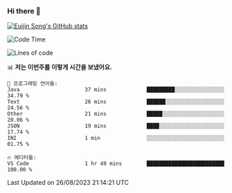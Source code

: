 ### Hi there 👋

[![Euijin Song's GitHub stats](https://github-readme-stats.vercel.app/api?username=lstar2397&count_private=true&show_icons=true&theme=tokyonight&locale=kr)](https://github.com/anuraghazra/github-readme-stats)

<!--START_SECTION:waka-->
![Code Time](http://img.shields.io/badge/Code%20Time-170%20hrs%2012%20mins-blue)

![Lines of code](https://img.shields.io/badge/%EC%A0%80%EB%8A%94%20%EC%97%AC%ED%83%9C%EA%B9%8C%EC%A7%80%20-748.1%20thousand%20%EC%A4%84%EC%9D%98%20%EC%BD%94%EB%93%9C%EB%A5%BC%20%EC%9E%91%EC%84%B1%ED%96%88%EC%96%B4%EC%9A%94.-blue)

📊 **저는 이번주를 이렇게 시간을 보냈어요.** 

```text
💬 프로그래밍 언어들: 
Java                     37 mins             █████████░░░░░░░░░░░░░░░░   34.79 % 
Text                     26 mins             ██████░░░░░░░░░░░░░░░░░░░   24.56 % 
Other                    21 mins             █████░░░░░░░░░░░░░░░░░░░░   20.06 % 
JSON                     19 mins             ████░░░░░░░░░░░░░░░░░░░░░   17.74 % 
INI                      1 min               ░░░░░░░░░░░░░░░░░░░░░░░░░   01.75 % 

🔥 에디터들: 
VS Code                  1 hr 49 mins        █████████████████████████   100.00 % 
```


 Last Updated on 26/08/2023 21:14:21 UTC
<!--END_SECTION:waka-->

<!--
**lstar2397/lstar2397** is a ✨ _special_ ✨ repository because its `README.md` (this file) appears on your GitHub profile.

Here are some ideas to get you started:

- 🔭 I’m currently working on ...
- 🌱 I’m currently learning ...
- 👯 I’m looking to collaborate on ...
- 🤔 I’m looking for help with ...
- 💬 Ask me about ...
- 📫 How to reach me: ...
- 😄 Pronouns: ...
- ⚡ Fun fact: ...
-->
